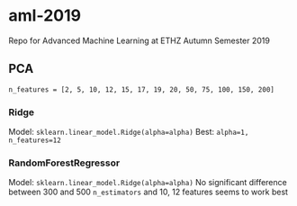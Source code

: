 # aml-2019
Repo for Advanced Machine Learning at ETHZ Autumn Semester 2019

## PCA

`n_features = [2, 5, 10, 12, 15, 17, 19, 20, 50, 75, 100, 150, 200]`

### Ridge

Model: `sklearn.linear_model.Ridge(alpha=alpha)`
Best: `alpha=1, n_features=12`

### RandomForestRegressor

Model: `sklearn.linear_model.Ridge(alpha=alpha)`
No significant difference between 300 and 500 `n_estimators` and 10, 12 features seems to work best